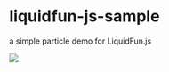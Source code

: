 liquidfun-js-sample
===================

a simple particle demo for LiquidFun.js


![](liquidfun.gif)

